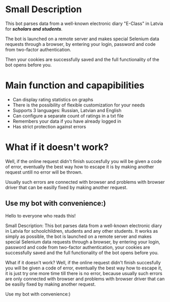 # **Small Description**

This bot parses data from a well-known electronic diary "E-Class" in Latvia for **_scholars and
students_**.

The bot is launched on a remote server and makes special Selenium data requests through a browser,
by entering your login, password and code from two-factor authentication.

Then your cookies are successfully saved and the full functionality of the bot opens before you.

# **Main function and capapibilities** 

- Can display rating statistics on graphs
- There is the possibility of flexible customization for your needs
- Supports 3 languages: Russian, Latvian and English
- Can configure a separate count of ratings in a txt file
- Remembers your data if you have already logged in
- Has strict protection against errors

# **What if it doesn't work?**

Well, if the online request didn't finish succesfully
you will be given a code of error, eventually the best way how to escape it is by making another request untill no error will be thrown. 

Usually such errors are connected with browser and problems with browser driver that can be easilly fixed by making another request.

## Use my bot with convenience:)

Hello to everyone who reads this!

Small Description:
This bot parses data from a well-known electronic diary in Latvia for schoolchildren, students and any other students.
It works as simply as possible, the bot is launched on a remote server and makes special Selenium data requests through a browser, by entering your login, password and code from two-factor authentication,
your cookies are successfully saved and the full functionality of the bot opens before you.

What if it doesn't work?
Well, if the online request didn't finish succesfully you will be given a code of error, eventually the best way how to escape it, it is just try one more time till there is no error, because usually such errors are
only connected with browser and problems with browser driver that can be easilly fixed by making another request.

Use my bot with convenience:)

